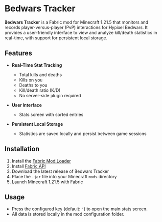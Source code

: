 # Bedwars Tracker

**Bedwars Tracker** is a Fabric mod for Minecraft 1.21.5 that monitors and records player-versus-player (PvP) interactions for Hypixel Bedwars. It provides a user-friendly interface to view and analyze kill/death statistics in real-time, with support for persistent local storage.

## Features

- **Real-Time Stat Tracking**
  - Total kills and deaths
  - Kills on you
  - Deaths to you
  - Kill/death ratio (K/D)
  - No server-side plugin required

- **User Interface**
  - Stats screen with sorted entries

- **Persistent Local Storage**
  - Statistics are saved locally and persist between game sessions

## Installation

1. Install the [Fabric Mod Loader](https://fabricmc.net/)
2. Install [Fabric API](https://modrinth.com/mod/fabric-api)
3. Download the latest release of Bedwars Tracker
4. Place the `.jar` file into your Minecraft `mods` directory
5. Launch Minecraft 1.21.5 with Fabric

## Usage

- Press the configured key (default: `'`) to open the main stats screen.
- All data is stored locally in the mod configuration folder.

